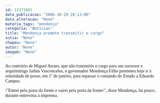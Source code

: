 ```yaml
---
id: 12373981
data_publicacao: "2006-10-29 20:13:00"
data_alteracao: "None"
materia_tags: "mendonça"
categoria: "Notícias"
title: "Mendonça promete transmitir o cargo"
sutia: "None"
chapeu: "None"
autor: "None"
imagem: "None"
---
```

<p><P><FONT face=Verdana>Ao contrário de Miguel Arraes, que não transmitiu o cargo para seu sucessor e arquiinimigo Jarbas Vasconcelos, o governador Mendonça Filho prometeu hoje ir à solenidade de posse, em 1º de janeiro, para repassar o comando do Estado a Eduardo Campos.</FONT></P></p>
<p><P><FONT face=Verdana>\"Entrei pela porta da frente e sairei pela porta da frente\", disse Mendonça, há pouco, durante entrevista à imprensa.</FONT></P> </p>
